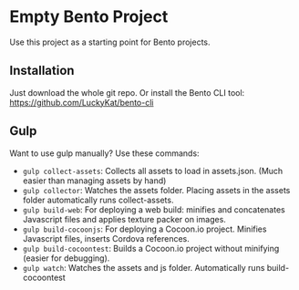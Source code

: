 # Empty Bento Project

Use this project as a starting point for Bento projects. 

## Installation

Just download the whole git repo. Or install the Bento CLI tool: https://github.com/LuckyKat/bento-cli

## Gulp

Want to use gulp manually? Use these commands:

* `gulp collect-assets`: Collects all assets to load in assets.json. (Much easier than managing assets by hand)
* `gulp collector`: Watches the assets folder. Placing assets in the assets folder automatically runs collect-assets.
* `gulp build-web`: For deploying a web build: minifies and concatenates Javascript files and applies texture packer on images. 
* `gulp build-cocoonjs`: For deploying a Cocoon.io project. Minifies Javascript files, inserts Cordova references.
* `gulp build-cocoontest`: Builds a Cocoon.io project without minifying (easier for debugging).
* `gulp watch`: Watches the assets and js folder. Automatically runs build-cocoontest